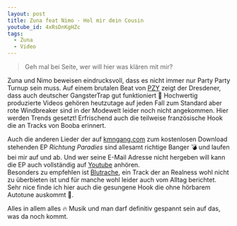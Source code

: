 ```yaml
---
layout: post
title: Zuna feat Nimo - Hol mir dein Cousin
youtube_id: 4xRsDnKgHZc
tags:
  - Zuna
  - Video
---
```

> Geh mal bei Seite, wer will hier was klären mit mir?

<!--more-->
Zuna und Nimo beweisen eindrucksvoll, dass es nicht immer nur Party Party Turnup sein muss. Auf einem brutalen Beat von [PZY](https://www.facebook.com/Pzyoffiziell/) zeigt der Dresdener, dass auch deutscher GangsterTrap gut funktioniert :gun: Hochwertig produzierte Videos gehören heutzutage auf jeden Fall zum Standard aber rote Windbreaker sind in der Modewelt leider noch nicht angekommen. Hier werden Trends gesetzt! Erfrischend auch die teilweise französische Hook die an Tracks von Booba erinnert.

Auch die anderen Lieder der auf [kmngang.com](http://kmngang.com) zum kostenlosen Download stehenden EP *Richtung Paradies* sind allesamt richtige Banger :bomb: und laufen bei mir auf und ab. Und wer seine E-Mail Adresse nicht hergeben will kann die EP auch vollständig auf [Youtube](https://www.youtube.com/playlist?list=PLbV_si5Ww_6LfOxYVSWRf3jt7JZT4L2nN) anhören.  
Besonders zu empfehlen ist [Blutrache](https://www.youtube.com/watch?v=ys5Cgnc4AeM), ein Track der an Realness wohl nicht zu überbieten ist und für manche wohl leider auch vom Alltag berichtet. Sehr nice finde ich hier auch die gesungene Hook die ohne hörbarem Autotune auskommt :100:.

Alles in allem alles :fire: Musik und man darf definitiv gespannt sein auf das, was da noch kommt.